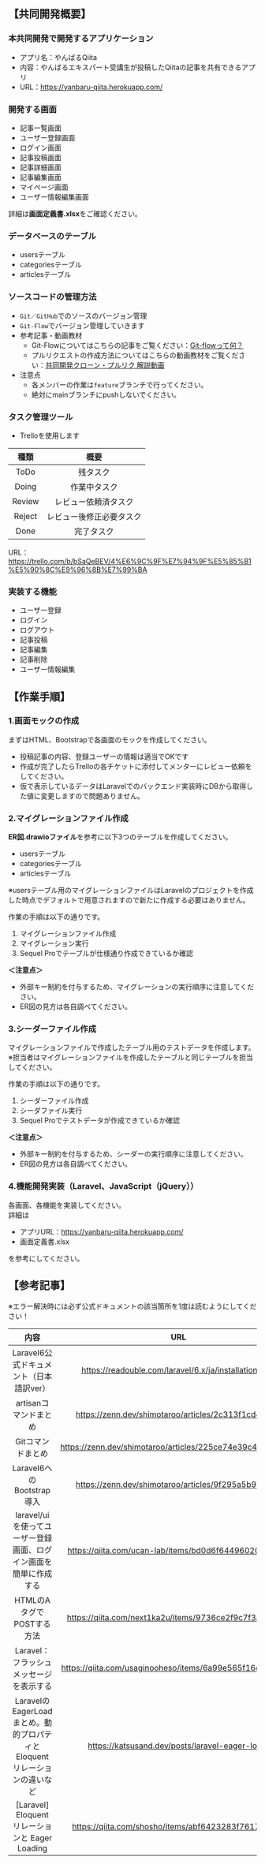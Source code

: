 ## 【共同開発概要】

### 本共同開発で開発するアプリケーション

- アプリ名：やんばるQiita
- 内容：やんばるエキスパート受講生が投稿したQiitaの記事を共有できるアプリ
- URL：https://yanbaru-qiita.herokuapp.com/

### 開発する画面

- 記事一覧画面
- ユーザー登録画面
- ログイン画面
- 記事投稿画面
- 記事詳細画面
- 記事編集画面
- マイページ画面
- ユーザー情報編集画面

詳細は**画面定義書.xlsx**をご確認ください。

### データベースのテーブル

- usersテーブル
- categoriesテーブル
- articlesテーブル

### ソースコードの管理方法

- `Git／GitHub`でのソースのバージョン管理
- `Git-Flow`でバージョン管理していきます
- 参考記事・動画教材
    - Git-Flowについてはこちらの記事をご覧ください：[Git-flowって何？](https://qiita.com/KosukeSone/items/514dd24828b485c69a05)
    - プルリクエストの作成方法についてはこちらの動画教材をご覧ください：[共同開発クローン・プルリク 解説動画](https://www.youtube.com/watch?v=s0jo0xedbJQ)
- 注意点
    - 各メンバーの作業は`feature`ブランチで行ってください。
    - 絶対にmainブランチにpushしないでください。

### タスク管理ツール

- Trelloを使用します

|種類|概要|
|:--:|:--:|
|ToDo|残タスク|
|Doing|作業中タスク|
|Review|レビュー依頼済タスク|
|Reject|レビュー後修正必要タスク|
|Done|完了タスク|

URL：https://trello.com/b/bSaQeBEV/4%E6%9C%9F%E7%94%9F%E5%85%B1%E5%90%8C%E9%96%8B%E7%99%BA

### 実装する機能

- ユーザー登録
- ログイン
- ログアウト
- 記事投稿
- 記事編集
- 記事削除
- ユーザー情報編集

## 【作業手順】

### 1.画面モックの作成

まずはHTML、Bootstrapで各画面のモックを作成してください。

- 投稿記事の内容、登録ユーザーの情報は適当でOKです
- 作成が完了したらTrelloの各チケットに添付してメンターにレビュー依頼をしてください。
- 仮で表示しているデータはLaravelでのバックエンド実装時にDBから取得した値に変更しますので問題ありません。

### 2.マイグレーションファイル作成

**ER図.drawioファイル**を参考に以下3つのテーブルを作成してください。

- usersテーブル
- categoriesテーブル
- articlesテーブル

※usersテーブル用のマイグレーションファイルはLaravelのプロジェクトを作成した時点でデフォルトで用意されますので新たに作成する必要はありません。<br>

作業の手順は以下の通りです。

1. マイグレーションファイル作成
2. マイグレーション実行
3. Sequel Proでテーブルが仕様通り作成できているか確認

**＜注意点＞**

- 外部キー制約を付与するため、マイグレーションの実行順序に注意してください。
- ER図の見方は各自調べてください。

### 3.シーダーファイル作成

マイグレーションファイルで作成したテーブル用のテストデータを作成します。<br>
※担当者はマイグレーションファイルを作成したテーブルと同じテーブルを担当してください。<br>

作業の手順は以下の通りです。

1. シーダーファイル作成
2. シーダファイル実行
3. Sequel Proでテストデータが作成できているか確認

**＜注意点＞**

- 外部キー制約を付与するため、シーダーの実行順序に注意してください。
- ER図の見方は各自調べてください。

### 4.機能開発実装（Laravel、JavaScript（jQuery））

各画面、各機能を実装してください。<br>
詳細は

- アプリURL：https://yanbaru-qiita.herokuapp.com/
- 画面定義書.xlsx

を参考にしてください。

## 【参考記事】

※エラー解決時には必ず公式ドキュメントの該当箇所を1度は読むようにしてください！

|内容|URL|
|:--:|:--:|
|Laravel6公式ドキュメント（日本語訳ver）|https://readouble.com/laravel/6.x/ja/installation.html|
|artisanコマンドまとめ|https://zenn.dev/shimotaroo/articles/2c313f1cd45858|
|Gitコマンドまとめ|https://zenn.dev/shimotaroo/articles/225ce74e39c41963e6a6|
|Laravel6へのBootstrap導入|https://zenn.dev/shimotaroo/articles/9f295a5b9c9912|
|laravel/uiを使ってユーザー登録画面、ログイン画面を簡単に作成する|https://qiita.com/ucan-lab/items/bd0d6f6449602072cb87|
|HTMLのAタグでPOSTする方法|https://qiita.com/next1ka2u/items/9736ce2f9c7f3aa69d61|
|Laravel：フラッシュメッセージを表示する|https://qiita.com/usaginooheso/items/6a99e565f16de2f9ddf7|
|LaravelのEagerLoadまとめ。動的プロパティとEloquentリレーションの違いなど|https://katsusand.dev/posts/laravel-eager-load/|
|[Laravel] Eloquent リレーションと Eager Loading|https://qiita.com/shosho/items/abf6423283f761703d01|